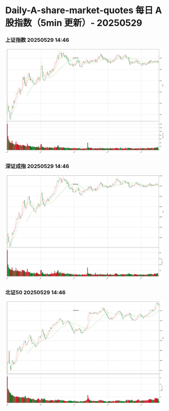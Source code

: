 
# Daily-A-share-market-quotes 每日 A 股指数（5min 更新）- 20250529

### 上证指数 20250529 14:46
![](./fig/2025/5/20250529-sh000001.png)

### 深证成指 20250529 14:46
![](./fig/2025/5/20250529-sz399001.png)

### 北证50 20250529 14:46
![](./fig/2025/5/20250529-bj899050.png)
